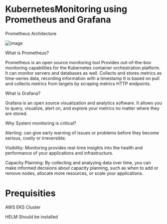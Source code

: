 # KubernetesMonitoring using Prometheus and Grafana



Prometheus Architecture

![image](https://github.com/KarthiCholan/KubernetesMonitoring/assets/108706606/2a637cbe-d8c0-4247-8b96-77119c28f372)



What is Prometheus?

Prometheus is an open source monitoring tool
Provides out-of-the-box monitoring capabilities for the Kubernetes container orchestration platform. It can monitor servers and databases as well.
Collects and stores metrics as time-series data, recording information with a timestamp 
It is based on pull and collects metrics from targets by scraping metrics HTTP endpoints.

What is Grafana?

Grafana is an open source visualization and analytics software. 
It allows you to query, visualize, alert on, and explore your metrics no matter where they are stored.

Why System monitoring is critical?

Alerting: can give early warning of issues or problems before they become serious, costly or irreversible.

Visibility: Monitoring provides real-time insights into the health and performance of your applications and infrastructure.

Capacity Planning: By collecting and analyzing data over time, you can make informed decisions about capacity planning, such as when to add or remove nodes, allocate more resources, or scale your applications.






#  Prequisities

AWS EKS Cluster

HELM Should be installed
